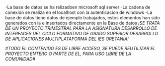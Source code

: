 -La base de datos se ha relizadoen microsoft sql server
-La cadena de conexión se realiza en el localhost con la autenticacion de windows
-La base de datos tiene datos de ejemplo trabajados, estos elementos han sido generados con ia e insertados directamente en la Base de datos
*¡SE TRATA DE UN PROYECTO TRIMESTRAL PARA LA ASIGNATURA DESARROLLO DE INTERFACES DEL CICLO FORMATIVO DE GRADO SUPERIOR DESARROLLO DE APLICACIONES MULTIPLATAFORMA DEL IES ORETANIA!*

*#TODO EL CONTENIDO ES DE LIBRE ACCESO, SE PUEDE REUTILIZAR EL PROYECTO ENTERO O PARTE DE EL, PARA USO LIBRE DE LA COMUNIDAD#*
